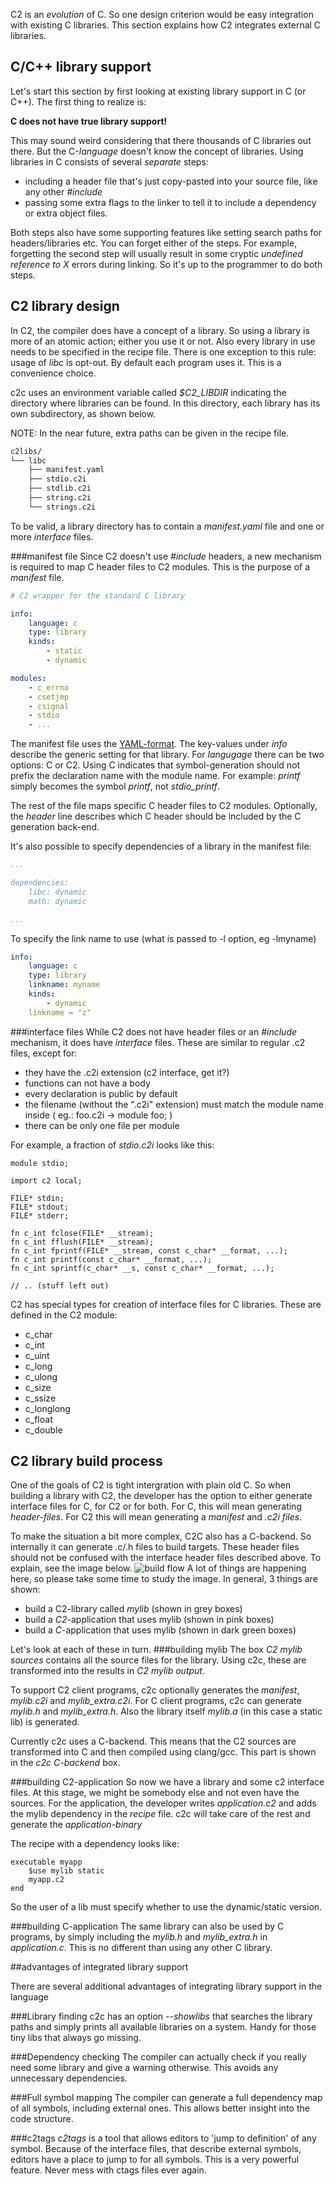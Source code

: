 
C2 is an *evolution* of C. So one design criterion would be easy integration with
existing C libraries. This section explains how C2 integrates external C libraries.

## C/C++ library support
Let's start this section by first looking at existing library support in C (or C++).
The first thing to realize is:

__C does not have true library support!__

This may sound weird considering that there thousands of C libraries out there.
But the C-*language* doesn't know the concept of libraries. Using libraries in C consists
of several *separate* steps:

* including a header file that's just copy-pasted into your source file, like any other
*#include*
* passing some extra flags to the linker to tell it to include a dependency or extra
object files.

Both steps also have some supporting features like setting search paths for headers/libraries etc.
You can forget either of the steps. For example, forgetting the second step will usually result in some
cryptic *undefined reference to X* errors during linking. So it's up to the programmer to
do both steps.

## C2 library design
In C2, the compiler does have a concept of a library. So using a library is more of an
atomic action; either you use it or not. Also every library in use needs to be specified
in the recipe file. There is one exception to this rule: usage of *libc* is opt-out. By
default each program uses it. This is a convenience choice.

c2c uses an environment variable called *$C2_LIBDIR* indicating the directory where
libraries can be found. In this directory, each library has its own subdirectory, as
shown below.

NOTE: In the near future, extra paths can be given in the recipe file.

```bash
c2libs/
└── libc
    ├── manifest.yaml
    ├── stdio.c2i
    ├── stdlib.c2i
    ├── string.c2i
    └── strings.c2i
```

To be valid, a library directory has to contain a *manifest.yaml* file and one or
more *interface* files.

###manifest file
Since C2 doesn't use *#include* headers, a new mechanism is required to map C header
files to C2 modules. This is the purpose of a *manifest* file.

```yaml
# C2 wrapper for the standard C library

info:
    language: c
    type: library
    kinds:
        - static
        - dynamic

modules:
    - c_errno
    - csetjmp
    - csignal
    - stdio
    - ...
```

The manifest file uses the [YAML-format](https://yaml.org). The
key-values under *info* describe the generic setting for that library. For *langugage*
there can be two options: C or C2. Using C indicates that symbol-generation should not
prefix the declaration name with the module name. For example: *printf* simply becomes
the symbol *printf*, not *stdio_printf*.

The rest of the file maps specific C header files to C2 modules. Optionally, the *header*
line describes which C header should be included by the C generation back-end.

It's also possible to specify dependencies of a library in the manifest file:

```yaml
...

dependencies:
    libc: dynamic
    math: dynamic

...
```

To specify the link name to use (what is passed to -l option, eg -lmyname)

```yaml
info:
    language: c
    type: library
    linkname: myname
    kinds:
        - dynamic
    linkname = "z"
```


###interface files
While C2 does not have header files or an *#include* mechanism, it does have *interface*
files. These are similar to regular .c2 files, except for:

* they have the .c2i extension (c2 interface, get it?)
* functions can not have a body
* every declaration is public by default
* the filename (without the ".c2i" extension) must match the module name inside ( eg.: foo.c2i -> module foo; )
* there can be only one file per module

For example, a fraction of *stdio.c2i* looks like this:

```c2
module stdio;

import c2 local;

FILE* stdin;
FILE* stdout;
FILE* stderr;

fn c_int fclose(FILE* __stream);
fn c_int fflush(FILE* __stream);
fn c_int fprintf(FILE* __stream, const c_char* __format, ...);
fn c_int printf(const c_char* __format, ...);
fn c_int sprintf(c_char* __s, const c_char* __format, ...);

// .. (stuff left out)
```
C2 has special types for creation of interface files for C libraries. These are defined in the C2 module:

* c_char
* c_int
* c_uint
* c_long
* c_ulong
* c_size
* c_ssize
* c_longlong
* c_float
* c_double


## C2 library build process

One of the goals of C2 is tight intergration with plain old C. So when building a
library with C2, the developer has the option to either generate interface files for
C, for C2 or for both. For C, this will mean generating *header-files*. For C2 this
will mean generating a *manifest* and *.c2i files*.

To make the situation a bit more complex, C2C also has a C-backend. So internally
it can generate .c/.h files to build targets. These header files should not be
confused with the interface header files described above. To explain, see the image
below.
![build flow](build_libs.svg)
A lot of things are happening here, so please take some time to study the image.
In general, 3 things are shown:

* build a C2-library called *mylib* (shown in grey boxes)
* build a *C2*-application that uses mylib (shown in pink boxes)
* build a *C*-application that uses mylib (shown in dark green boxes)

Let's look at each of these in turn.
###building mylib
The box *C2 mylib sources* contains all the source files for the library. Using
c2c, these are transformed into the results in *C2 mylib output*.

To support C2 client programs, c2c optionally generates the *manifest*, *mylib.c2i*
and *mylib_extra.c2i*. For C client programs, c2c can generate *mylib.h* and *mylib_extra.h*.
Also the library itself *mylib.a* (in this case a static lib) is generated.

Currently c2c uses a C-backend. This means that the C2 sources are transformed into
C and then compiled using clang/gcc. This part is shown in the *c2c C-backend* box.

###building C2-application
So now we have a library and some c2 interface files. At this stage, we might be
somebody else and not even have the sources. For the application, the developer
writes *application.c2* and adds the mylib dependency in the *recipe* file. c2c
will take care of the rest and generate the *application-binary*

The recipe with a dependency looks like:

```
executable myapp
    $use mylib static
    myapp.c2
end
```
So the user of a lib must specify whether to use the dynamic/static version.


###building C-application
The same library can also be used by C programs, by simply including the *mylib.h*
and *mylib_extra.h* in *application.c*. This is no different than using any other
C library.

##advantages of integrated library support

There are several additional advantages of integrating library support in the language

###Library finding
c2c has an option *--showlibs* that searches the library paths and simply prints all
available libraries on a system. Handy for those tiny libs that always go missing.

###Dependency checking
The compiler can actually check if you really need some library and give a warning
otherwise. This avoids any unnecessary dependencies.

###Full symbol mapping
The compiler can generate a full dependency map of all symbols, including external
ones. This allows better insight into the code structure.

###c2tags
*c2tags* is a tool that allows editors to 'jump to definition' of any symbol. Because
of the interface files, that describe external symbols, editors have a place to jump
to for all symbols. This is a very powerful feature. Never mess with ctags files
ever again.


